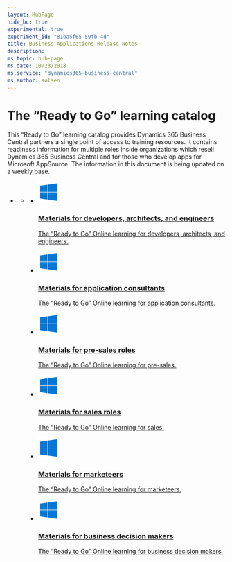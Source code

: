 ```yaml
---
layout: HubPage
hide_bc: true
experimental: true
experiment_id: "81ba5f65-59fb-4d"
title: Business Applications Release Notes
description: 
ms.topic: hub-page
ms.date: 10/23/2018
ms.service: "dynamics365-business-central"
ms.author: solsen
---
```


<div id="main" class="v2">
<div class="container">
    <h1>The “Ready to Go” learning catalog</h1>
	<p>This “Ready to Go” learning catalog provides Dynamics 365 Business Central partners a single point of access to training resources. It contains readiness information for multiple roles inside organizations which resell Dynamics 365 Business Central and for those who develop apps for Microsoft AppSource.
The information in this document is being updated on a weekly base.
</p>
    <ul class="pivots">
        <li>
            <!--<a href="#products" data-linktype="self-bookmark"></a>-->
            <ul id="products">
                <li>
                    <!-- <a href="#products1" data-linktype="self-bookmark"></a> -->
                    <ul id="products1" class="cardsC cols cols3">
                        <li>
                            <a href="readiness-learning-dev-archs-engineers.md" title="Materials for developers, architects, and engineers" data-linktype="relative-path">
                                <div class="cardSize">
                                    <div class="cardPadding">
                                        <div class="card">
                                            <div class="cardImageOuter">
                                                <div class="cardImage">
                                                    <img data-scaleimage="../media/win_try-windows.png" src="../media/win_try-windows.png" alt="" data-linktype="relative-path">
                                                </div>
                                            </div>
                                            <div class="cardText">
                                                <h3>Materials for developers, architects, and engineers</h3>
						    <p>The “Ready to Go” Online learning for developers, architects, and engineers.</p>
                                            </div>
                                        </div>
                                    </div>
                                </div>
                            </a>
                        </li>
                        <li>
                            <a href="readiness-learning-app-consultants.md" title="Materials for application consultants" data-linktype="relative-path">
                                <div class="cardSize">
                                    <div class="cardPadding">
                                        <div class="card">
                                            <div class="cardImageOuter">
                                                <div class="cardImage">
                                                    <img data-scaleimage="../media/win_try-windows.png" src="../media/win_try-windows.png" alt="" data-linktype="relative-path">
                                                </div>
                                            </div>
                                            <div class="cardText">
                                                <h3>Materials for application consultants</h3>
												<p>The “Ready to Go” Online learning for application consultants.</p>
                                            </div>
                                        </div>
                                    </div>
                                </div>
                            </a>
                        </li>
                        <li>
                            <a href="readiness-learning-presales.md" title="Materials for presales roles" data-linktype="relative-path">
                                <div class="cardSize">
                                    <div class="cardPadding">
                                        <div class="card">
                                            <div class="cardImageOuter">
                                                <div class="cardImage">
                                                    <img data-scaleimage="../media/win_try-windows.png" src="../media/win_try-windows.png" alt="" data-linktype="relative-path">
                                                </div>
                                            </div>
                                            <div class="cardText">
                                                <h3>Materials for pre-sales roles</h3>
												<p>The “Ready to Go” Online learning for pre-sales.</p>
                                            </div>
                                        </div>
                                    </div>
                                </div>
                            </a>
                        </li> 
                        <li>
                            <a href="readiness-learning-sales.md" title="Materials for sales roles" data-linktype="relative-path">
                                <div class="cardSize">
                                    <div class="cardPadding">
                                        <div class="card">
                                            <div class="cardImageOuter">
                                                <div class="cardImage">
                                                    <img data-scaleimage="../media/win_try-windows.png" src="../media/win_try-windows.png" alt="" data-linktype="relative-path">
                                                </div>
                                            </div>
                                            <div class="cardText">
                                                <h3>Materials for sales roles</h3>
												<p>The “Ready to Go” Online learning for sales.</p>
                                            </div>
                                        </div>
                                    </div>
                                </div>
                            </a>
                        </li> 
                        <li>
                            <a href="readiness-learning-marketeers.md" title="Materials for marketeers" data-linktype="relative-path">
                                <div class="cardSize">
                                    <div class="cardPadding">
                                        <div class="card">
                                            <div class="cardImageOuter">
                                                <div class="cardImage">
                                                    <img data-scaleimage="../media/win_try-windows.png" src="../media/win_try-windows.png" alt="" data-linktype="relative-path">
                                                </div>
                                            </div>
                                            <div class="cardText">
                                                <h3>Materials for marketeers</h3>
												<p>The “Ready to Go” Online learning for marketeers.</p>
                                            </div>
                                        </div>
                                    </div>
                                </div>
                            </a>
                        </li> 
                        <li>
                            <a href="readiness-learning-bus-decision-makers.md" title="Materials for business decision makers" data-linktype="relative-path">
                                <div class="cardSize">
                                    <div class="cardPadding">
                                        <div class="card">
                                            <div class="cardImageOuter">
                                                <div class="cardImage">
                                                    <img data-scaleimage="../media/win_try-windows.png" src="../media/win_try-windows.png" alt="" data-linktype="relative-path">
                                                </div>
                                            </div>
                                            <div class="cardText">
                                                <h3>Materials for business decision makers</h3>
												<p>The “Ready to Go” Online learning for business decision makers.</p>
                                            </div>
                                        </div>
                                    </div>
                                </div>
                            </a>
                        </li> 
                    </ul>
                </li>
            </ul>
        </li>
    </ul>
</div>
</div>